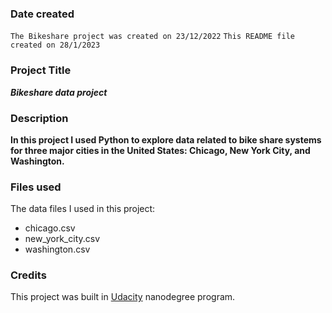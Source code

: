 ### Date created
```The Bikeshare project was created on 23/12/2022```
```This README file created on 28/1/2023```

### Project Title
***Bikeshare data project***

### Description
**In this project I used Python to explore data related to bike share systems for three major cities in the United States: Chicago, New York City, and Washington.**

### Files used
The data files I used in this project:
- chicago.csv
- new_york_city.csv
- washington.csv

### Credits
This project was built in [Udacity](https://github.com/udacity) nanodegree program.

